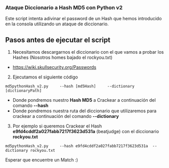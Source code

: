 
### Ataque Diccionario a Hash MD5 con Python  v2

Este script intenta adivinar el password de un Hash que hemos introducido en la consola utilizando un ataque de diccionario.

## Pasos antes de ejecutar el script

1. Necesitamos descargarnos el diccionario con el que vamos a probar los Hashes  (Nosotros homes bajado el rockyou.txt)
  - https://wiki.skullsecurity.org/Passwords 
2. Ejecutamos el siguiente código 
```
md5pythonHash_v2.py 	--hash [md5Hash]	 --dictionary [dictionaryPath]
```
- Donde pondremos nuestro **Hash MD5** a Crackear a continuación del comando **--hash**
- Donde pondremos nuestra ruta del diccionario que utilizaremos para crackear a continuación del comando **--dictionary**
3. Por ejemplo si queremos Crackear el Hash **e9fd4cddf2a027fabb7217f3623d531a**    (beatjudge) con el diccionario **rockyou.txt**
```
md5pythonHash_v2.py 	--hash e9fd4cddf2a027fabb7217f3623d531a	 --dictionary rockyou.txt
```
Esperar que encuentre un Match :)
